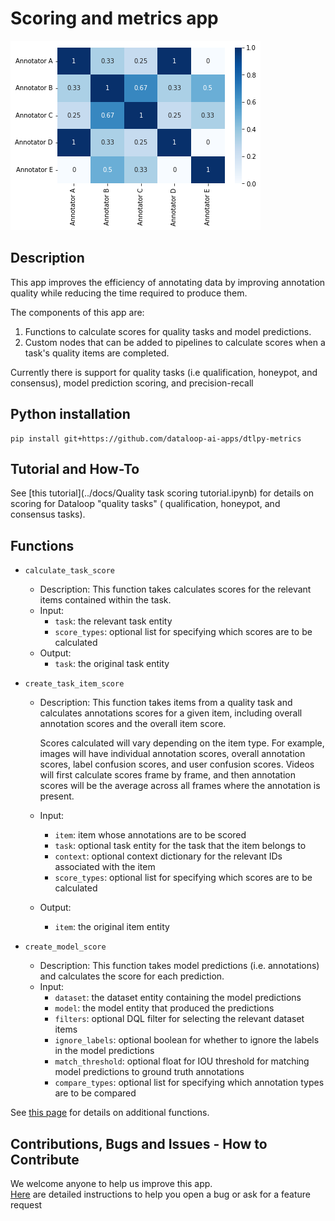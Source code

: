 # Scoring and metrics app

![Annotators confusion matrix](assets/annotators_matrix.png)

## Description

This app improves the efficiency of annotating data by improving annotation quality while reducing the time required to
produce them.

The components of this app are:

1. Functions to calculate scores for quality tasks and model predictions.
2. Custom nodes that can be added to pipelines to calculate scores when a task's quality items are completed.

Currently there is support for quality tasks (i.e qualification, honeypot, and consensus), model prediction scoring, and
precision-recall

## Python installation

```shell
pip install git+https://github.com/dataloop-ai-apps/dtlpy-metrics
```

## Tutorial and How-To

See [this tutorial](../docs/Quality task scoring tutorial.ipynb) for details on scoring for Dataloop "quality tasks" (
qualification, honeypot, and consensus tasks).

## Functions

* `calculate_task_score`
    * Description: This function takes calculates scores for the relevant items contained within the task.
    * Input:
        * `task`: the relevant task entity
        * `score_types`: optional list for specifying which scores are to be calculated
    * Output:
        * `task`: the original task entity

* `create_task_item_score`
    * Description: This function takes items from a quality task and calculates annotations scores for a given item,
      including overall annotation scores and the overall item score.

      Scores calculated will vary depending on the item type. For example, images will have individual annotation
      scores, overall annotation scores, label confusion scores, and user confusion scores. Videos will first calculate
      scores frame by frame, and then annotation scores will be the average across all frames where the annotation is
      present.

    * Input:
        * `item`: item whose annotations are to be scored
        * `task`: optional task entity for the task that the item belongs to
        * `context`: optional context dictionary for the relevant IDs associated with the item
        * `score_types`: optional list for specifying which scores are to be calculated
    * Output:
        * `item`: the original item entity

* `create_model_score`
    * Description: This function takes model predictions (i.e. annotations) and calculates the score for each
      prediction.
    * Input:
        * `dataset`: the dataset entity containing the model predictions
        * `model`: the model entity that produced the predictions
        * `filters`: optional DQL filter for selecting the relevant dataset items
        * `ignore_labels`: optional boolean for whether to ignore the labels in the model predictions
        * `match_threshold`: optional float for IOU threshold for matching model predictions to ground truth annotations
        * `compare_types`: optional list for specifying which annotation types are to be compared

See [this page](../docs/dtlpymetrics_fxns.md) for details on additional functions.

## Contributions, Bugs and Issues - How to Contribute

We welcome anyone to help us improve this app.  
[Here](CONTRIBUTING.md) are detailed instructions to help you open a bug or ask for a feature request
